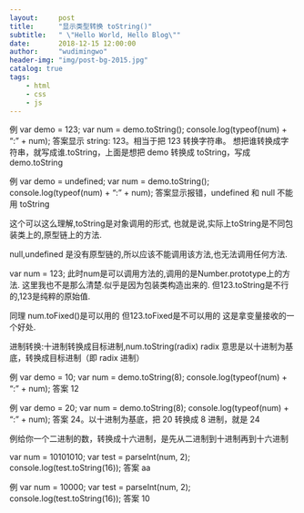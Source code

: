 ```yaml
---
layout:     post
title:      "显示类型转换 toString()"
subtitle:   " \"Hello World, Hello Blog\""
date:       2018-12-15 12:00:00
author:     "wudimingwo"
header-img: "img/post-bg-2015.jpg"
catalog: true
tags:
    - html
    - css
    - js
---
```




例 var demo = 123;
var num = demo.toString();
console.log(typeof(num) + “:” + num);
答案显示 string: 123。相当于把 123 转换字符串。
想把谁转换成字符串，就写成谁.toString，上面是想把 demo 转换成 toString，写成
demo.toString


例 var demo = undefined;
var num = demo.toString();
console.log(typeof(num) + “:” + num);
答案显示报错，undefined 和 null 不能用 toString


这个可以这么理解,toString是对象调用的形式,
也就是说,实际上toString是不同包装类上的,原型链上的方法.

null,undefined 是没有原型链的,所以应该不能调用该方法,也无法调用任何方法.


var num = 123;
此时num是可以调用方法的,调用的是Number.prototype上的方法.
这里我也不是那么清楚.似乎是因为包装类构造出来的.
但123.toString是不行的,123是纯粹的原始值.

同理 num.toFixed()是可以用的
但123.toFixed是不可以用的
这是拿变量接收的一个好处.



进制转换:十进制转换成目标进制,num.toString(radix)
radix 意思是以十进制为基底，转换成目标进制（即 radix 进制）


例 var demo = 10;
var num = demo.toString(8);
console.log(typeof(num) + “:” + num);
答案 12


例 var demo = 20;
var num = demo.toString(8);
console.log(typeof(num) + “:” + num);
答案 24。以十进制为基底，把 20 转换成 8 进制，就是 24


例给你一个二进制的数，转换成十六进制，是先从二进制到十进制再到十六进制

var num = 10101010;
var test = parseInt(num, 2);
console.log(test.toString(16));
答案 aa


例 var num = 10000;
var test = parseInt(num, 2);
console.log(test.toString(16));
答案 10

